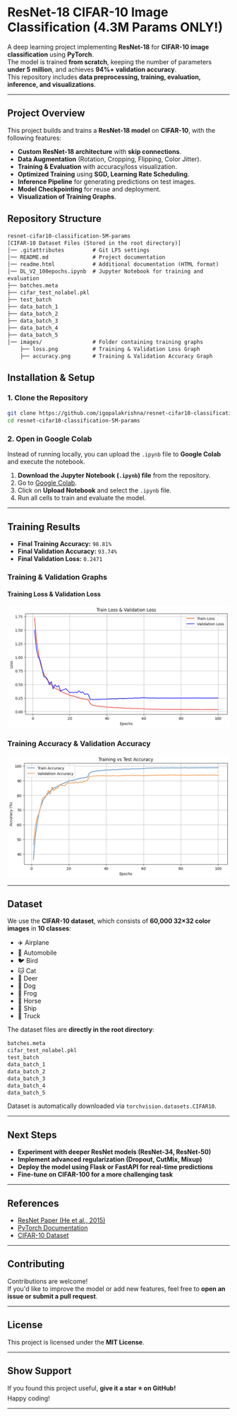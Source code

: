 # ResNet-18 CIFAR-10 Image Classification (4.3M Params ONLY!)

A deep learning project implementing **ResNet-18** for **CIFAR-10 image classification** using **PyTorch**.  
The model is trained **from scratch**, keeping the number of parameters **under 5 million**, and achieves **94%+ validation accuracy**.  
This repository includes **data preprocessing, training, evaluation, inference, and visualizations**.

---

## **Project Overview**
This project builds and trains a **ResNet-18 model** on **CIFAR-10**, with the following features:
- **Custom ResNet-18 architecture** with **skip connections**.
- **Data Augmentation** (Rotation, Cropping, Flipping, Color Jitter).
- **Training & Evaluation** with accuracy/loss visualization.
- **Optimized Training** using **SGD, Learning Rate Scheduling**.
- **Inference Pipeline** for generating predictions on test images.
- **Model Checkpointing** for reuse and deployment.
- **Visualization of Training Graphs**.

## **Repository Structure**
```plaintext
resnet-cifar10-classification-5M-params
[CIFAR-10 Dataset Files (Stored in the root directory)]
│── .gitattributes         # Git LFS settings
│── README.md              # Project documentation
│── readme.html            # Additional documentation (HTML format)
│── DL_V2_100epochs.ipynb  # Jupyter Notebook for training and evaluation
├── batches.meta
├── cifar_test_nolabel.pkl
├── test_batch
├── data_batch_1
├── data_batch_2
├── data_batch_3
├── data_batch_4
├── data_batch_5
│── images/                # Folder containing training graphs
    ├── loss.png           # Training & Validation Loss Graph
    ├── accuracy.png       # Training & Validation Accuracy Graph
```

## **Installation & Setup**

### **1. Clone the Repository**
```bash
git clone https://github.com/igopalakrishna/resnet-cifar10-classification-5M-params.git
cd resnet-cifar10-classification-5M-params
```

### **2. Open in Google Colab**
Instead of running locally, you can upload the `.ipynb` file to **Google Colab** and execute the notebook.

1. **Download the Jupyter Notebook (`.ipynb`) file** from the repository.
2. Go to [Google Colab](https://colab.research.google.com/).
3. Click on **Upload Notebook** and select the `.ipynb` file.
4. Run all cells to train and evaluate the model.

---

## **Training Results**
- **Final Training Accuracy:** `98.81%`
- **Final Validation Accuracy:** `93.74%`
- **Final Validation Loss:** `0.2471`

### **Training & Validation Graphs**
#### **Training Loss & Validation Loss**
![Training Loss](images/loss.png)  

### **Training Accuracy & Validation Accuracy**

![Training Accuracy](images/accuracy.png)


---
## **Dataset**
We use the **CIFAR-10 dataset**, which consists of **60,000 32×32 color images** in **10 classes**:

- ✈️ Airplane  
- 🚗 Automobile  
- 🐦 Bird  
- 🐱 Cat  
- 🦤 Deer  
- 🐶 Dog  
- 🐸 Frog  
- 🐎 Horse  
- 🚢 Ship  
- 🚚 Truck  

The dataset files are **directly in the root directory**:
```plaintext
batches.meta
cifar_test_nolabel.pkl
test_batch
data_batch_1
data_batch_2
data_batch_3
data_batch_4
data_batch_5
```
Dataset is automatically downloaded via `torchvision.datasets.CIFAR10`.

---

## **Next Steps**
- **Experiment with deeper ResNet models (ResNet-34, ResNet-50)**
- **Implement advanced regularization (Dropout, CutMix, Mixup)**
- **Deploy the model using Flask or FastAPI for real-time predictions**
- **Fine-tune on CIFAR-100 for a more challenging task**

---

## **References**
- [ResNet Paper (He et al., 2015)](https://arxiv.org/abs/1512.03385)
- [PyTorch Documentation](https://pytorch.org/docs/stable/index.html)
- [CIFAR-10 Dataset](https://www.cs.toronto.edu/~kriz/cifar.html)

---

## **Contributing**
Contributions are welcome!  
If you'd like to improve the model or add new features, feel free to **open an issue or submit a pull request**.

---

## **License**
This project is licensed under the **MIT License**.

---

## **Show Support**
If you found this project useful, **give it a star ⭐ on GitHub!**  
Happy coding! 

---

   

